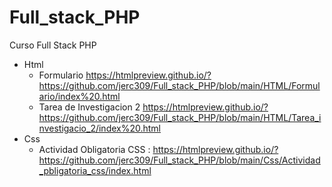 # Full_stack_PHP
Curso Full Stack PHP

- Html
    - Formulario
        https://htmlpreview.github.io/?https://github.com/jerc309/Full_stack_PHP/blob/main/HTML/Formulario/index%20.html
    - Tarea de Investigacion 2
        https://htmlpreview.github.io/?https://github.com/jerc309/Full_stack_PHP/blob/main/HTML/Tarea_investigacio_2/index%20.html
- Css
    - Actividad Obligatoria CSS :
        https://htmlpreview.github.io/?https://github.com/jerc309/Full_stack_PHP/blob/main/Css/Actividad_pbligatoria_css/index.html